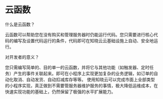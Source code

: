 # 云函数

什么是云函数？

云函数可以帮助您在没有购买和管理服务器时仍能运行代码。您只需要进行核心代码的编写及设置代码运行的条件，代码即可在知晓云云基础设施上自动、安全地运行。

对开发者的意义？

您只需编写简单的、目的单一的云函数，并将它与其他功能（如触发器、定时任务）产生的事件关联起来。即可在小程序上实现更加复杂的业务逻辑，如订单的自动化取消、自动发货、自动扣减库存等等。
使用知晓云可以完成市面上全部类型的小程序实现，真正做到不需要管服务器维护服务的事情，极大降低运维成本，在快速实现功能的基础上，仍然保留了极强的水平扩展能力。